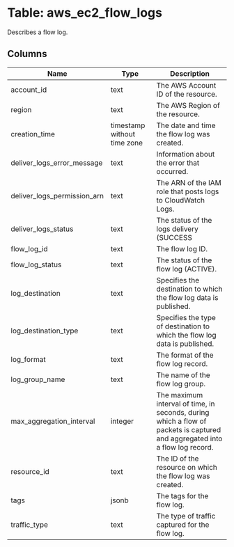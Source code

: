 
# Table: aws_ec2_flow_logs
Describes a flow log.
## Columns
| Name        | Type           | Description  |
| ------------- | ------------- | -----  |
|account_id|text|The AWS Account ID of the resource.|
|region|text|The AWS Region of the resource.|
|creation_time|timestamp without time zone|The date and time the flow log was created.|
|deliver_logs_error_message|text|Information about the error that occurred.|
|deliver_logs_permission_arn|text|The ARN of the IAM role that posts logs to CloudWatch Logs.|
|deliver_logs_status|text|The status of the logs delivery (SUCCESS | FAILED).|
|flow_log_id|text|The flow log ID.|
|flow_log_status|text|The status of the flow log (ACTIVE).|
|log_destination|text|Specifies the destination to which the flow log data is published.|
|log_destination_type|text|Specifies the type of destination to which the flow log data is published.|
|log_format|text|The format of the flow log record.|
|log_group_name|text|The name of the flow log group.|
|max_aggregation_interval|integer|The maximum interval of time, in seconds, during which a flow of packets is captured and aggregated into a flow log record.|
|resource_id|text|The ID of the resource on which the flow log was created.|
|tags|jsonb|The tags for the flow log.|
|traffic_type|text|The type of traffic captured for the flow log.|
